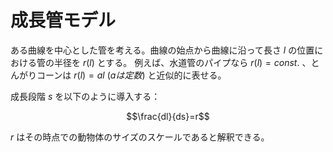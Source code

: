 # 成長管モデル

ある曲線を中心とした管を考える。曲線の始点から曲線に沿って長さ $l$ の位置における管の半径を $r(l)$ とする。 例えば、水道管のパイプなら $r(l)=const.$ 、とんがりコーンは $r(l)=al\ (aは定数)$ と近似的に表せる。

成長段階 $s$ を以下のように導入する：
```math
\frac{dl}{ds}=r
```

$r$ はその時点での動物体のサイズのスケールであると解釈できる。

